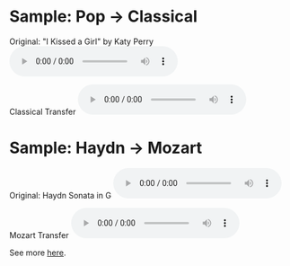 <!-- 
layout: page
title: "samples"
permalink: /samples/
-->

<audio ref='IKAG Original' src="samples/1 - Original Pop IKAG.mp3"></audio>
<audio ref='IKAG Original pt. 2' src="https://github.com/conanlu/chordgan/blob/gh-pages/samples/1%20-%20Original%20Pop%20IKAG.mp3"></audio>

<audio ref='IKAG Original pt. 2' src="https://raw.githubusercontent.com/conanlu/chordgan/gh-pages/samples/1%20-%20Original%20Pop%20IKAG.mp3"></audio>

# Sample: Pop → Classical

Original: "I Kissed a Girl" by Katy Perry
<audio controls>
  <source src="samples/1 - Original Pop IKAG.mp3" type="audio/mp3">
Your browser does not support the audio element.
</audio>


Classical Transfer
<audio controls>
  <source src="samples/2 - Classical IKAG.mp3" type="audio/mp3">
Your browser does not support the audio element.
</audio>



# Sample: Haydn → Mozart

Original: Haydn Sonata in G
<audio controls>
  <source src="samples/ohaydn4.mp3" type="audio/mp3">
Your browser does not support the audio element.
</audio>


Mozart Transfer
<audio controls>
  <source src="samples/chaydn4.mp3" type="audio/mp3">
Your browser does not support the audio element.
</audio>


See more [here](https://drive.google.com/drive/folders/1w4oMqnfsjz-jljr29aD57vlssQLcKy08?usp=sharing).
